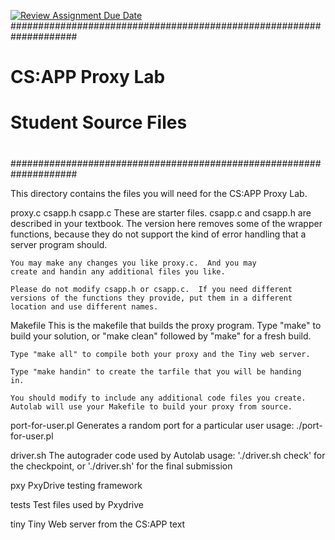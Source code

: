 [![Review Assignment Due Date](https://classroom.github.com/assets/deadline-readme-button-24ddc0f5d75046c5622901739e7c5dd533143b0c8e959d652212380cedb1ea36.svg)](https://classroom.github.com/a/A5zOhEk-)
####################################################################
# CS:APP Proxy Lab
#
# Student Source Files
#
####################################################################

This directory contains the files you will need for the CS:APP Proxy
Lab.

proxy.c
csapp.h
csapp.c
    These are starter files.  csapp.c and csapp.h are described in
    your textbook.  The version here removes some of the wrapper
    functions, because they do not support the kind of error handling
    that a server program should.

    You may make any changes you like proxy.c.  And you may
    create and handin any additional files you like.

    Please do not modify csapp.h or csapp.c.  If you need different
    versions of the functions they provide, put them in a different
    location and use different names.

Makefile
    This is the makefile that builds the proxy program.  Type "make"
    to build your solution, or "make clean" followed by "make" for a
    fresh build.

    Type "make all" to compile both your proxy and the Tiny web server.

    Type "make handin" to create the tarfile that you will be handing
    in.

    You should modify to include any additional code files you create.
    Autolab will use your Makefile to build your proxy from source.

port-for-user.pl
    Generates a random port for a particular user
    usage: ./port-for-user.pl <AndrewID>

driver.sh
    The autograder code used by Autolab
    usage: './driver.sh check' for the checkpoint,
    	   or './driver.sh' for the final submission

pxy
     PxyDrive testing framework

tests
     Test files used by Pxydrive

tiny
    Tiny Web server from the CS:APP text

